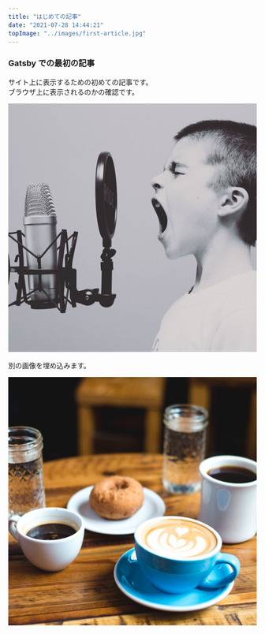 ```yaml
---
title: "はじめての記事"
date: "2021-07-28 14:44:21"
topImage: "../images/first-article.jpg"
---
```


### Gatsby での最初の記事

サイト上に表示するための初めての記事です。  
ブラウザ上に表示されるのかの確認です。

![テスト画像](../images/test.jpg)

別の画像を埋め込みます。

![テスト画像2](../images/test2.jpg)

